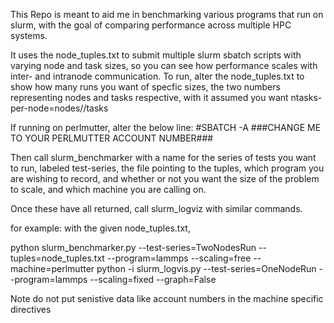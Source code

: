 This Repo is meant to aid me in benchmarking various programs that run on slurm, with the goal of comparing performance across multiple HPC systems.

It uses the node_tuples.txt to submit multiple slurm sbatch scripts with varying node and task sizes, so you can see how performance scales with inter- and intranode communication.
To run, alter the node_tuples.txt to show how many runs you want of specfic sizes, the two numbers representing nodes and tasks respective, with it assumed you want ntasks-per-node=nodes//tasks

If running on perlmutter, alter the below line:
#SBATCH -A ###CHANGE ME TO YOUR PERLMUTTER ACCOUNT NUMBER###

Then call slurm_benchmarker with a name for the series of tests you want to run, labeled test-series, the file pointing to the tuples, which program you are wishing to record, and whether or not you want the size of the problem to scale, and which machine you are calling on. 

Once these have all returned, call slurm_logviz with similar commands.

for example:
with the given node_tuples.txt,

python slurm_benchmarker.py --test-series=TwoNodesRun --tuples=node_tuples.txt --program=lammps --scaling=free --machine=perlmutter
python -i slurm_logvis.py --test-series=OneNodeRun --program=lammps --scaling=fixed --graph=False

Note do not put senistive data like account numbers in the machine specific directives



